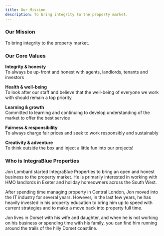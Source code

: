 ```yaml
---
title: Our Mission
description: To bring integrity to the property market.
---
```


### Our Mission

To bring integrity to the property market.

### Our Core Values

**Integrity & honesty**<br>
To always be up-front and honest with agents, landlords, tenants and investors

**Health & well-being**<br>
To look after our staff and believe that the well-being of everyone we work with should remain a top priority

**Learning & growth**<br>
Committed to learning and continuing to develop understanding of the market to offer the best service

**Fairness & responsibility**<br>
To always charge fair prices and seek to work responsibly and sustainably

**Creativity & adventure**<br>
To think outside the box and inject a little fun into our projects!

<ImageResponsive image-url="talk.jpg" alt="Jon giving a talk to investors" class="md:w-1/3 mb-3"></ImageResponsive>

### Who is IntegraBlue Properties

Jon Lombard started IntegraBlue Properties to bring an open and honest business to the property market. He is primarily interested in working with HMO landlords in Exeter and holiday homeowners across the South West.

After spending time managing property in Central London, Jon moved into the IT industry for several years. However, in the last few years, he has heavily invested in his property education to bring him up to speed with current strategies and to make a move back into property full time.

Jon lives in Dorset with his wife and daughter, and when he is not working on his business or spending time with his family, you can find him running around the trails of the hilly Dorset coastline.
